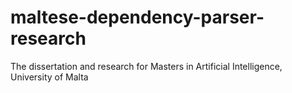 # maltese-dependency-parser-research
The dissertation and research for Masters in Artificial Intelligence, University of Malta
